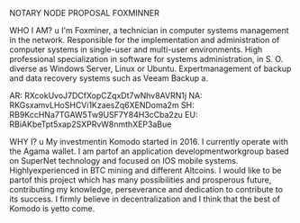 NOTARY NODE PROPOSAL 
FOXMINNER


WHO I AM? u I'm Foxminer, a technician in computer systems management in the network.
Responsible for the implementation and administration of computer systems in single-user and multi-user environments.
High professional specialization in software for systems administration, in S. O. diverse as Windows Server, Linux or Ubuntu.
Expertmanagement of backup and data recovery systems such as Veeam Backup a.


AR:	RXcokUvoJ7DCfXopCZqxDt7wNhv8AVRN1j 
NA: RKGsxamvLHoSHCVi1KzaesZq6XENDoma2m 
SH: RB9KccHNa7TGAW5Tw9USF7Y84H3cCba2zu 
EU: RBiAKbeTpt5xap2SXPRvW8nmthXEP3aBue


WHY I? u My investmentin Komodo started in 2016.
I currently operate with the Agama wallet.
I am partof an application developmentworkgroup based on SuperNet technology and focused on IOS mobile systems.
Highlyexperienced in BTC mining and different Altcoins.
I would like to be partof this project which has many possibilities
and prosperous future, contributing my knowledge, perseverance and dedication to contribute to its success. 
I firmly believe in decentralization and I think that the best of Komodo is yetto come.
